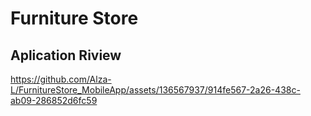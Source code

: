 # Furniture Store



## Aplication Riview

https://github.com/Alza-L/FurnitureStore_MobileApp/assets/136567937/914fe567-2a26-438c-ab09-286852d6fc59

